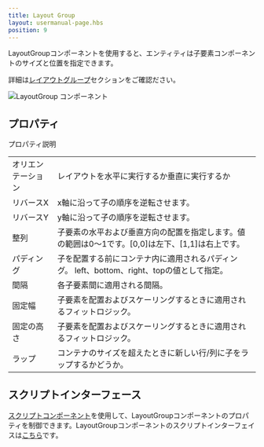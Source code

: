 ```yaml
---
title: Layout Group
layout: usermanual-page.hbs
position: 9
---
```


LayoutGroupコンポーネントを使用すると、エンティティは子要素コンポーネントのサイズと位置を指定できます。

詳細は[レイアウトグループ][0]セクションをご確認ださい。

![LayoutGroup コンポーネント][1]

## プロパティ

<table class="table table-striped">
    <col class="property-name"></col>
    <col class="property-description"></col>
    <tr>プロパティ</th>説明</th></tr>
    <tr><td>オリエンテーション</td><td>レイアウトを水平に実行するか垂直に実行するか</td></tr>
    <tr><td>リバースX</td><td>x軸に沿って子の順序を逆転させます。</td></tr>
    <tr><td>リバースY</td><td>y軸に沿って子の順序を逆転させます。</td></tr>
    <tr><td>整列</td><td>子要素の水平および垂直方向の配置を指定します。値の範囲は0〜1です。[0,0]は左下、[1,1]は右上です。</td></tr>
    <tr><td>パディング</td><td>子を配置する前にコンテナ内に適用されるパディング。 left、bottom、right、topの値として指定。</td></tr>
    <tr><td>間隔</td><td>各子要素間に適用される間隔。</td></tr>
    <tr><td>固定幅</td><td>子要素を配置およびスケーリングするときに適用されるフィットロジック。</td></tr>
    <tr><td>固定の高さ</td><td>子要素を配置およびスケーリングするときに適用されるフィットロジック。</td></tr>
    <tr><td>ラップ</td><td>コンテナのサイズを超えたときに新しい行/列に子をラップするかどうか。</td></tr>
</table>

## スクリプトインターフェース

[スクリプトコンポーネント][2]を使用して、LayoutGroupコンポーネントのプロパティを制御できます。LayoutGroupコンポーネントのスクリプトインターフェイスは[こちら][3]です。

[0]: /user-manual/user-interface/layout-groups
[1]: /images/user-manual/scenes/components/component-layoutgroup.png
[2]: /user-manual/packs/components/script
[3]: /api/pc.LayoutGroupComponent.html

